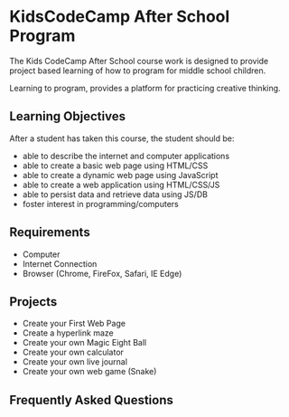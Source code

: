 # KidsCodeCamp After School Program

The Kids CodeCamp After School course work is designed to provide project based learning of how to program for middle school children.

Learning to program, provides a platform for practicing creative thinking.

## Learning Objectives

After a student has taken this course, the student should be:

* able to describe the internet and computer applications
* able to create a basic web page using HTML/CSS
* able to create a dynamic web page using JavaScript
* able to create a web application using HTML/CSS/JS
* able to persist data and retrieve data using JS/DB
* foster interest in programming/computers

## Requirements

* Computer
* Internet Connection
* Browser (Chrome, FireFox, Safari, IE Edge)

## Projects

* Create your First Web Page
* Create a hyperlink maze
* Create your own Magic Eight Ball
* Create your own calculator
* Create your own live journal
* Create your own web game (Snake)

## Frequently Asked Questions

